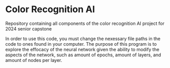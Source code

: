 # Color Recognition AI
Repository containing all components of the color recognition AI project for 2024 senior capstone

In order to use this code, you must change the nexessary file paths in the code to ones found in your computer. The purpose of this program is to explore the effocacy of the neural network given the ability to modify the aspects of the network, such as amount of epochs, amount of layers, and amount of nodes per layer.
